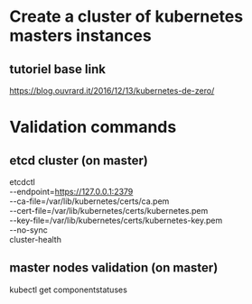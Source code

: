 # Create a cluster of kubernetes masters instances

## tutoriel base link
https://blog.ouvrard.it/2016/12/13/kubernetes-de-zero/

# Validation commands

## etcd cluster (on master)
etcdctl \
  --endpoint=https://127.0.0.1:2379 \
  --ca-file=/var/lib/kubernetes/certs/ca.pem \
  --cert-file=/var/lib/kubernetes/certs/kubernetes.pem \
  --key-file=/var/lib/kubernetes/certs/kubernetes-key.pem \
  --no-sync \
  cluster-health

## master nodes validation (on master)
kubectl get componentstatuses